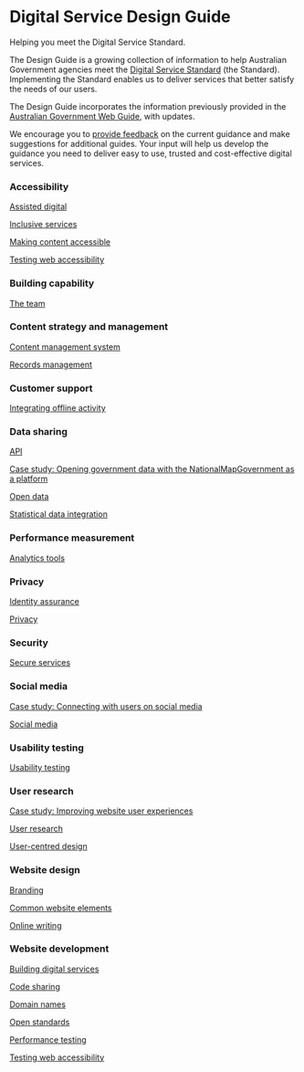 
<h1>Digital Service Design Guide</h1>
<p>Helping you meet the Digital Service Standard.</p>
<p>The Design Guide is a growing collection of information to help Australian Government agencies meet the <a href="/standard">Digital Service Standard</a> (the Standard). Implementing the Standard enables us to deliver services that better satisfy the needs of our users.</p>
<p>The Design Guide incorporates the information previously provided in the <a href="http://webguide.gov.au">Australian Government Web Guide</a>, with updates.</p>
<p>We encourage you to <a href="/feedback?url_from=Howtoapply">provide feedback</a> on the current guidance and make suggestions for additional guides. Your input will help us develop the guidance you need to deliver easy to use, trusted and cost-effective digital services.</p>
<h3>Accessibility</h3>
  <a href="/design-guides/guide/assisted-digital">Assisted digital</a>
  
  <a href="/design-guides/guide/inclusive-services">Inclusive services</a>
  
  <a href="/design-guides/guide/making-content-accessible">Making content accessible</a>
  
  <a href="/design-guides/guide/testing-web-accessibility">Testing web accessibility</a>
  <h3>Building capability</h3>
  <a href="/design-guides/guide/team">The team</a>
  <h3>Content strategy and management</h3>
  <a href="/design-guides/guide/content-management-system">Content management system</a>
  
  <a href="/design-guides/guide/records-management">Records management</a>
  <h3>Customer support</h3>
  <a href="/design-guides/guide/integrating-offline-activity">Integrating offline activity</a>
  <h3>Data sharing</h3>
  <a href="/design-guides/guide/api">API</a>
  
  <a href="/design-guides/guide/case-study-opening-government-data-nationalmap">Case study: Opening government data with the NationalMap</a><a href="/design-guides/guide/government-platform">Government as a platform</a>
  
 <a href="/design-guides/guide/open-data">Open data</a>
 
 <a href="/design-guides/guide/statistical-data-integration">Statistical data integration</a></span>  </div>  </div>
  <h3>Performance measurement</h3>
  <a href="/design-guides/guide/analytics-tools">Analytics tools</a>
    <h3>Privacy</h3>
  <a href="/design-guides/guide/identity-assurance">Identity assurance</a>
  
  <a href="/design-guides/guide/privacy">Privacy</a>
  <h3>Security</h3>
  <a href="/design-guides/guide/secure-services">Secure services</a>
  <h3>Social media</h3>
  <a href="/design-guides/guide/case-study-connecting-users-social-media">Case study: Connecting with users on social media</a>
  
  <a href="/design-guides/guide/social-media">Social media</a>
  <h3>Usability testing</h3>
  <a href="/design-guides/guide/usability-testing">Usability testing</a>
  <h3>User research</h3>
  <a href="/design-guides/guide/case-study-improving-website-user-experiences">Case study: Improving website user experiences</a>
 
 <a href="/design-guides/guide/user-research">User research</a>
 
 <a href="/design-guides/guide/user-centred-design">User-centred design</a>
  <h3>Website design</h3>
  <a href="/design-guides/guide/branding">Branding</a>
  
  <a href="/design-guides/guide/common-website-elements">Common website elements</a>
  
  <a href="/design-guides/guide/online-writing">Online writing</a>
  <h3>Website development</h3>
  <a href="/design-guides/guide/building-digital-services">Building digital services</a>
  
  <a href="/design-guides/guide/code-sharing">Code sharing</a>
  
  <a href="/design-guides/guide/domain-names">Domain names</a>
  
  <a href="/design-guides/guide/open-standards">Open standards</a>
  
  <a href="/design-guides/guide/performance-testing">Performance testing</a>
  
  <a href="/design-guides/guide/testing-web-accessibility">Testing web accessibility</a>
